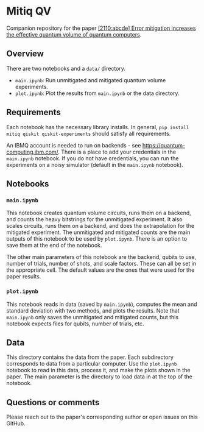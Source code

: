 # Mitiq QV

Companion repository for the paper [[2110:abcde] Error mitigation increases the effective quantum volume of quantum computers](https://arxiv.org/abs/2110.abcde).

## Overview

There are two notebooks and a `data/` directory.

- `main.ipynb`: Run unmitigated and mitigated quantum volume experiments.
- `plot.ipynb`: Plot the results from `main.ipynb` or the data directory.

## Requirements

Each notebook has the necessary library installs. In general, `pip install mitiq qiskit qiskit-experiments` should satisfy all requirements.

An IBMQ account is needed to run on backends - see https://quantum-computing.ibm.com/. There is a place to add your credentials in the `main.ipynb` notebook. If you do not have credentials, you can run the experiments on a noisy simulator (default in the `main.ipynb` notebook).

## Notebooks

### `main.ipynb`

This notebook creates quantum volume circuits, runs them on a backend, and counts the heavy bitstrings for the unmitigated experiment. It also scales circuits, runs them on a backend, and does the extrapolation for the mitigated experiment. The unmitigated and mitigated counts are the main outputs of this notebook to be used by `plot.ipynb`. There is an option to save them at the end of the notebook.

The other main parameters of this notebook are the backend, qubits to use, number of trials, number of shots, and scale factors. These can all be set in the appropriate cell. The default values are the ones that were used for the paper results.

### `plot.ipynb`

This notebook reads in data (saved by `main.ipynb`), computes the mean and standard deviation with two methods, and plots the results. Note that `main.ipynb` only saves the unmitigated and mitigated counts, but this notebook expects files for qubits, number of trials, etc.

## Data

This directory contains the data from the paper. Each subdirectory corresponds to data from a particular computer. Use the `plot.ipynb` notebook to read in this data, process it, and make the plots shown in the paper. The main parameter is the directory to load data in at the top of the notebook.

## Questions or comments

Please reach out to the paper's corresponding author or open issues on this GitHub.

